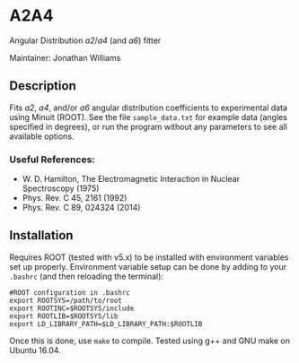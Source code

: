 # A2A4

Angular Distribution *a2*/*a4* (and *a6*) fitter

Maintainer: Jonathan Williams

## Description

Fits *a2*, *a4*, and/or *a6* angular distribution coefficients to experimental data using Minuit (ROOT).  See the file `sample_data.txt` for example data (angles specified in degrees), or run the program without any parameters to see all available options.

### Useful References: 

* W. D. Hamilton, The Electromagnetic Interaction in Nuclear Spectroscopy (1975)
* Phys. Rev. C 45, 2161 (1992)
* Phys. Rev. C 89, 024324 (2014)

## Installation

Requires ROOT (tested with v5.x) to be installed with environment variables set up properly.  Environment variable setup can be done by adding to your `.bashrc` (and then reloading the terminal):

```
#ROOT configuration in .bashrc
export ROOTSYS=/path/to/root
export ROOTINC=$ROOTSYS/include
export ROOTLIB=$ROOTSYS/lib
export LD_LIBRARY_PATH=$LD_LIBRARY_PATH:$ROOTLIB
```

Once this is done, use `make` to compile.  Tested using g++ and GNU make on Ubuntu 16.04.
